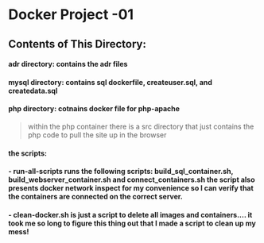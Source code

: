 # Docker Project -01 

## Contents of This Directory: 

#### adr directory: contains the adr files
#### mysql directory: contains sql dockerfile, createuser.sql, and createdata.sql
#### php directory: cotnains docker file for php-apache 
  > within the php container there is a src directory that just contains the php code to pull the site up in the browser 
#### the scripts: 
  #### - run-all-scripts runs the following scripts: build_sql_container.sh, build_webserver_container.sh and connect_containers.sh the script also presents docker network inspect for my convenience so I can verify that the containers are connected on the correct server. 
  #### - clean-docker.sh is just a script to delete all images and containers.... it took me so long to figure this thing out that I made a script to clean up my mess!  
